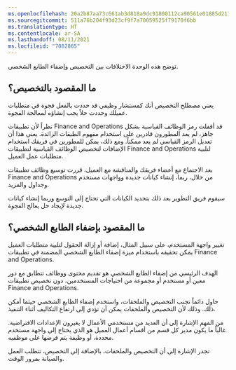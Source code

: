 ```yaml
---
ms.openlocfilehash: 20a2b87aa73c661ab3d818a9dc91800112ca90561e01885d2111ae8424dcb4af
ms.sourcegitcommit: 511a76b204f93d23cf9f7a70059525f79170f6bb
ms.translationtype: HT
ms.contentlocale: ar-SA
ms.lasthandoff: 08/11/2021
ms.locfileid: "7082865"
---
```

توضح هذه الوحدة الاختلافات بين التخصيص وإضفاء الطابع الشخصي.

## <a name="what-is-customization"></a>ما المقصود بالتخصيص؟ 

يعني مصطلح التخصيص أنك كمستشار وظيفي قد حددت بالفعل فجوة في متطلبات عميلك وحددت حلاً يجب إنشاؤه لمعالجة الفجوة.

نظراً لأن تطبيقات Finance and Operations قد أقفلت رمز الوظائف القياسية بشكل جاهز، لم يعد المطورون قادرين على استخدام مفهوم الطبقات الزائدة. يعني هذا أن تعديل الرمز القياسي لم يعد ممكناً. ومع ذلك، يمكن للمطورين في فريقك استخدام الإضافات لتخصيص الوظائف القياسية لتطبيقات Finance and Operations لتلبية متطلبات عمل العميل.

بعد الاجتماع مع أعضاء فريقك والمناقشة مع العميل، قررت توسيع وظائف تطبيقات Finance and Operations من خلال، ربما، إنشاء كيانات جديدة وواجهات مستخدم وجداول والمزيد.

سيقوم فريق التطوير بعد ذلك بتحديد الكيانات التي تحتاج إلى التوسع وربما إنشاء كيانات جديدة لإيجاد حل يعالج الفجوة.

## <a name="what-is-personalization"></a>ما المقصود بإضفاء الطابع الشخصي؟

تغيير واجهة المستخدم، على سبيل المثال، إضافة أو إزالة الحقول لتلبية متطلبات العميل يمكن تحقيقه باستخدام ميزة إضفاء الطابع الشخصي المضمنة في تطبيقات Finance and Operations.

الهدف الرئيسي من إضفاء الطابع الشخصي هو تقديم محتوى ووظائف تتطابق مع دور معين أو مستخدم أو مجموعة من احتياجات المستخدمين، دون تخصيص تطبيقات Finance and Operations.

حاول دائماً تجنب التخصيص والملحقات، واستخدم إضفاء الطابع الشخصي حيثما أمكن ذلك. وذلك لأن التخصيص والملحقات يمكن أن تؤدي إلى ارتفاع التكاليف أثناء التنفيذ. 

من المهم الإشارة إلى أن العديد من مستخدمي الأعمال لا يغيرون الإعدادات الافتراضية. غالباً ما يكون مدير كل قسم من أقسام أعمال العميل هو الذي يحتاج إلى واجهة مستخدم محددة، أو وظيفة يتم فرضها على موظفيه. 

تجدر الإشارة إلى أن التخصيص والملحقات، بالإضافة إلى التخصيص، تتطلب العمل والصيانة بمرور الوقت. 

